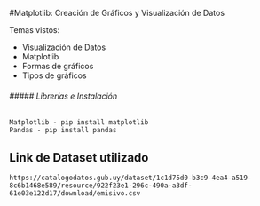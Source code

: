 #Matplotlib: Creación de Gráficos y Visualización de Datos

<p>
Temas vistos:
<p>

- Visualización de Datos
- Matplotlib
- Formas de gráficos
- Tipos de gráficos

###### ##### Librerías e Instalación

```
Matplotlib - pip install matplotlib
Pandas - pip install pandas
```

## Link de Dataset utilizado

```
https://catalogodatos.gub.uy/dataset/1c1d75d0-b3c9-4ea4-a519-8c6b1468e589/resource/922f23e1-296c-490a-a3df-61e03e122d17/download/emisivo.csv
```
